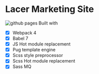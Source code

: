 # Lacer Marketing Site
![github pages](https://github.com/vishthemenon/lacer-web/workflows/github%20pages/badge.svg?branch=master)
Built with
- [x] Webpack 4
- [x] Babel 7
- [x] JS Hot module replacement
- [x] Pug template engine
- [x] Scss style preprocessor
- [x] Scss Hot module replacement
- [x] Sass MQ